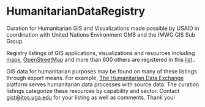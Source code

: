 # HumanitarianDataRegistry
Curation for Humanitarian GIS and Visualizations made possible by USAID in coordination with United Nations Environment CMB and the IMWG GIS Sub Group.  

Registry listings of GIS applications, visualizations and resources including [mapx](https://app.mapx.org/), [OpenStreetMap](https://www.openstreetmap.org) and more than 600 others are registered in this [list](https://github.com/UGA-ITOSHumanitarianGIS/HumanitarianDataRegistry/blob/master/Data/GIS%20Data%20Repositories.xlsx).. 

GIS data for humanitarian purposes may be found on many of these listings through export means. For example, [The Humanitarian Data Exchange](https://data.humdata.org) platform serves humanitarian data processes with source data. The curation listings categorize these resources by capability and sector. Contact gist@itos.uga.edu for your listing as well as comments. Thank you!

